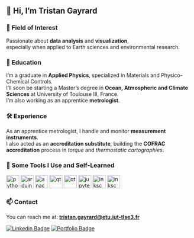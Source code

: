 ## 👋 Hi, I’m Tristan Gayrard

### 👀 Field of Interest  
Passionate about **data analysis** and **visualization**,  
especially when applied to Earth sciences and environmental research.


### 🌱 Education  
I’m a graduate in **Applied Physics**, specialized in Materials and Physico-Chemical Controls.  
I’ll soon be starting a Master’s degree in **Ocean, Atmospheric and Climate Sciences** at University of Toulouse III, France.  
I’m also working as an apprentice **metrologist**.  

### 🛠️ Experience  

As an apprentice metrologist, I handle and monitor **measurement instruments**.  
I also acted as an **accreditation substitute**, building the **COFRAC accreditation** process in *torque* and *thermostatic cartographies*.  


### 🧰 Some Tools I Use and Self-Learned  
<p align="left">
  <img src="https://cdn.jsdelivr.net/gh/devicons/devicon@latest/icons/python/python-original.svg"     alt="python" width="35" height="35"   />
  <img src="https://cdn.jsdelivr.net/gh/devicons/devicon@latest/icons/arduino/arduino-original.svg"   alt="arduino" width="35" height="35"  />
  <img src="https://cdn.jsdelivr.net/gh/devicons/devicon@latest/icons/anaconda/anaconda-original.svg" alt="anaconda" width="35" height="35" />
  <img src="https://cdn.jsdelivr.net/gh/devicons/devicon@latest/icons/qt/qt-original.svg"             alt="qt" width="35" height="35"       />  
  <img src="https://cdn.jsdelivr.net/gh/devicons/devicon@latest/icons/sqlite/sqlite-original.svg"     alt="qt" width="35" height="35"       />
  <img src="https://cdn.jsdelivr.net/gh/devicons/devicon@latest/icons/jupyter/jupyter-original.svg"   alt="jupyter" width="35" height="35"  />  
  <img src="https://cdn.jsdelivr.net/gh/devicons/devicon@latest/icons/inkscape/inkscape-original.svg" alt="inkscape" width="35" height="35" />
  <img src="https://cdn.jsdelivr.net/gh/devicons/devicon@latest/icons/gimp/gimp-original.svg"         alt="inkscape" width="35" height="35" />
      
</p>

### 📫 Contact  
You can reach me at: **tristan.gayrard@etu.iut-tlse3.fr**

[![Linkedin Badge](https://img.shields.io/badge/-LinkedIn-0e76a8?style=flat-square&logo=Linkedin&logoColor=white)](https://www.linkedin.com/in/tristan-gayrard-552a3925b/)
[![Portfolio Badge](https://img.shields.io/badge/-Portfolio-000?style=flat-square&logo=internet-explorer&logoColor=white)](https://tristangayrard.wixsite.com/eportfoliocc3)

